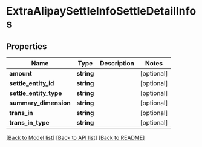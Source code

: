 # ExtraAlipaySettleInfoSettleDetailInfos

## Properties
Name | Type | Description | Notes
------------ | ------------- | ------------- | -------------
**amount** | **string** |  | [optional] 
**settle_entity_id** | **string** |  | [optional] 
**settle_entity_type** | **string** |  | [optional] 
**summary_dimension** | **string** |  | [optional] 
**trans_in** | **string** |  | [optional] 
**trans_in_type** | **string** |  | [optional] 

[[Back to Model list]](../README.md#documentation-for-models) [[Back to API list]](../README.md#documentation-for-api-endpoints) [[Back to README]](../README.md)


